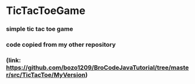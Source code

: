 # TicTacToeGame

### simple tic tac toe game

### code copied from my other repository 
### (link: https://github.com/bozo1209/BroCodeJavaTutorial/tree/master/src/TicTacToe/MyVersion)

